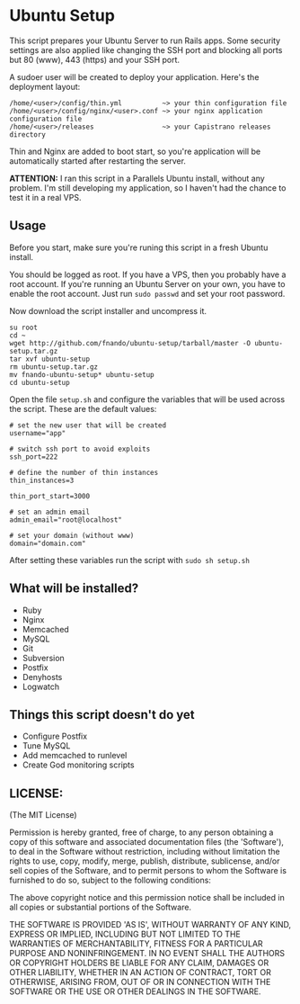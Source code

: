 Ubuntu Setup
============

This script prepares your Ubuntu Server to run Rails apps. Some security settings are also
applied like changing the SSH port and blocking all ports but 80 (www), 443 (https) and your SSH port. 

A sudoer user will be created to deploy your application. Here's the deployment layout:

    /home/<user>/config/thin.yml          ~> your thin configuration file
    /home/<user>/config/nginx/<user>.conf ~> your nginx application configuration file
    /home/<user>/releases                 ~> your Capistrano releases directory

Thin and Nginx are added to boot start, so you're application will be automatically started
after restarting the server. 

**ATTENTION:** I ran this script in a Parallels Ubuntu install, without any problem. 
I'm still developing my application, so I haven't had the chance to test it in a real VPS.

Usage
-----

Before you start, make sure you're runing this script in a fresh Ubuntu install.

You should be logged as root. If you have a VPS, then you probably have a root account.
If you're running an Ubuntu Server on your own, you have to enable the root account.
Just run `sudo passwd` and set your root password.

Now download the script installer and uncompress it.

    su root
    cd ~
    wget http://github.com/fnando/ubuntu-setup/tarball/master -O ubuntu-setup.tar.gz
    tar xvf ubuntu-setup
    rm ubuntu-setup.tar.gz
    mv fnando-ubuntu-setup* ubuntu-setup
    cd ubuntu-setup
    
Open the file `setup.sh` and configure the variables that will be used across the script. 
These are the default values:

    # set the new user that will be created
    username="app"

    # switch ssh port to avoid exploits
    ssh_port=222

    # define the number of thin instances
    thin_instances=3

    thin_port_start=3000

    # set an admin email
    admin_email="root@localhost"

    # set your domain (without www)
    domain="domain.com"

After setting these variables run the script with `sudo sh setup.sh`

What will be installed?
-----------------------

* Ruby
* Nginx
* Memcached
* MySQL
* Git
* Subversion
* Postfix
* Denyhosts
* Logwatch

Things this script doesn't do yet
---------------------------------

* Configure Postfix
* Tune MySQL
* Add memcached to runlevel
* Create God monitoring scripts

LICENSE:
--------

(The MIT License)

Permission is hereby granted, free of charge, to any person obtaining
a copy of this software and associated documentation files (the
'Software'), to deal in the Software without restriction, including
without limitation the rights to use, copy, modify, merge, publish,
distribute, sublicense, and/or sell copies of the Software, and to
permit persons to whom the Software is furnished to do so, subject to
the following conditions:

The above copyright notice and this permission notice shall be
included in all copies or substantial portions of the Software.

THE SOFTWARE IS PROVIDED 'AS IS', WITHOUT WARRANTY OF ANY KIND,
EXPRESS OR IMPLIED, INCLUDING BUT NOT LIMITED TO THE WARRANTIES OF
MERCHANTABILITY, FITNESS FOR A PARTICULAR PURPOSE AND NONINFRINGEMENT.
IN NO EVENT SHALL THE AUTHORS OR COPYRIGHT HOLDERS BE LIABLE FOR ANY
CLAIM, DAMAGES OR OTHER LIABILITY, WHETHER IN AN ACTION OF CONTRACT,
TORT OR OTHERWISE, ARISING FROM, OUT OF OR IN CONNECTION WITH THE
SOFTWARE OR THE USE OR OTHER DEALINGS IN THE SOFTWARE.